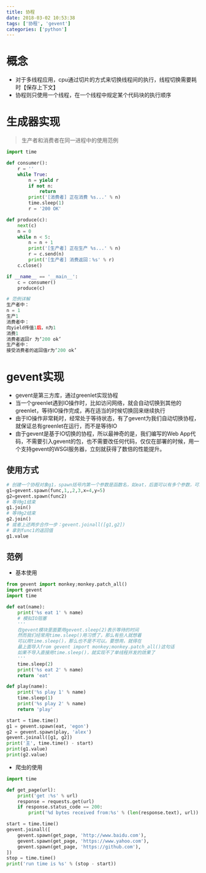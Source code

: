 ```yaml
---
title: 协程
date: 2018-03-02 10:53:38
tags: ['协程', 'gevent']
categories: ['python']
---
```

# 概念
* 对于多线程应用，cpu通过切片的方式来切换线程间的执行，线程切换需要耗时【保存上下文】
* 协程则只使用一个线程，在一个线程中规定某个代码块的执行顺序

# 生成器实现
>生产者和消费者在同一进程中的使用范例

```python
import time

def consumer():
    r = ''
    while True:
        n = yield r
        if not n:
            return
        print('[消费者] 正在消费 %s...' % n)
        time.sleep(1)
        r = '200 OK'

def produce(c):
    next(c)
    n = 0
    while n < 5:
        n = n + 1
        print('[生产者] 正在生产 %s...' % n)
        r = c.send(n)
        print('[生产者] 消费返回：%s' % r)
    c.close()

if __name__ == '__main__':
    c = consumer()
    produce(c)

# 范例详解
生产者中：
n = 1
生产1
消费者中：
向yield传值1后，n为1
消费1
消费者返回r 为‘200 ok’
生产者中：
接受消费者的返回值r为‘200 ok’
```

# gevent实现
* gevent是第三方库，通过greenlet实现协程
* 当一个greenlet遇到IO操作时，比如访问网络，就会自动切换到其他的greenlet，等待IO操作完成，再在适当的时候切换回来继续执行
* 由于IO操作非常耗时，经常处于等待状态，有了gevent为我们自动切换协程，就保证总有greenlet在运行，而不是等待IO
* 由于gevent是基于IO切换的协程，所以最神奇的是，我们编写的Web App代码，不需要引入gevent的包，也不需要改任何代码，仅仅在部署的时候，用一个支持gevent的WSGI服务器，立刻就获得了数倍的性能提升。

## 使用方式
```python
# 创建一个协程对象g1，spawn括号内第一个参数是函数名，如eat，后面可以有多个参数，可以是位置实参或关键字实参，都是传给函数eat的
g1=gevent.spawn(func,1,,2,3,x=4,y=5)
g2=gevent.spawn(func2)
# 等待g1结束
g1.join() 
# 等待g2结束
g2.join() 
# 或者上述两步合作一步：gevent.joinall([g1,g2])
# 拿到func1的返回值
g1.value
```

## 范例
* 基本使用

```python
from gevent import monkey;monkey.patch_all()
import gevent
import time

def eat(name):
    print('%s eat 1' % name)
    # 模拟IO阻塞
    ''' 
    在gevent模块里面要用gevent.sleep(2)表示等待的时间
    然而我们经常用time.sleep()用习惯了，那么有些人就想着
    可以用time.sleep()，那么也不是不可以。要想用，就得在
    最上面导入from gevent import monkey;monkey.patch_all()这句话
    如果不导入直接用time.sleep()，就实现不了单线程并发的效果了
    '''
    time.sleep(2)
    print('%s eat 2' % name)
    return 'eat'

def play(name):
    print('%s play 1' % name)
    time.sleep(1)
    print('%s play 2' % name)
    return 'play'

start = time.time()
g1 = gevent.spawn(eat, 'egon')
g2 = gevent.spawn(play, 'alex')
gevent.joinall([g1, g2])
print('主', time.time() - start)
print(g1.value)
print(g2.value)
```

* 爬虫的使用

```python
import time

def get_page(url):
    print('get :%s' % url)
    response = requests.get(url)
    if response.status_code == 200:
        print('%d bytes received from:%s' % (len(response.text), url))

start = time.time()
gevent.joinall([
    gevent.spawn(get_page, 'http://www.baidu.com'),
    gevent.spawn(get_page, 'https://www.yahoo.com'),
    gevent.spawn(get_page, 'https://github.com'),
])
stop = time.time()
print('run time is %s' % (stop - start))
```


